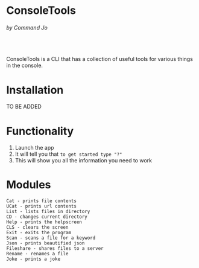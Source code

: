 # ConsoleTools
###### by Command Jo
<br><br>
ConsoleTools is a CLI that has a collection of useful tools
for various things in the console.

# Installation
TO BE ADDED


# Functionality
1. Launch the app
2. It will tell you that ```to get started type "?"```
3. This will show you all the information you need to work


# Modules
    Cat - prints file contents
    UCat - prints url contents
    List - lists files in directory
    CD - changes current directory
    Help - prints the helpscreen
    CLS - clears the screen
    Exit - exits the program
    Scan - scans a file for a keyword
    Json - prints beautified json
    Fileshare - shares files to a server
    Rename - renames a file
    Joke - prints a joke
